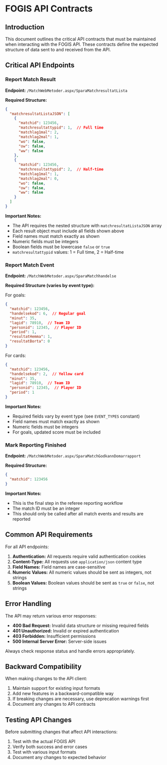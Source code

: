 # FOGIS API Contracts

## Introduction

This document outlines the critical API contracts that must be maintained when interacting with the FOGIS API. These contracts define the expected structure of data sent to and received from the API.

## Critical API Endpoints

### Report Match Result

**Endpoint:** `/MatchWebMetoder.aspx/SparaMatchresultatLista`

**Required Structure:**
```json
{
  "matchresultatListaJSON": [
    {
      "matchid": 123456,
      "matchresultattypid": 1,  // Full time
      "matchlag1mal": 2,
      "matchlag2mal": 1,
      "wo": false,
      "ow": false,
      "ww": false
    },
    {
      "matchid": 123456,
      "matchresultattypid": 2,  // Half-time
      "matchlag1mal": 1,
      "matchlag2mal": 0,
      "wo": false,
      "ow": false,
      "ww": false
    }
  ]
}
```

**Important Notes:**
- The API requires the nested structure with `matchresultatListaJSON` array
- Each result object must include all fields shown above
- Field names must match exactly as shown
- Numeric fields must be integers
- Boolean fields must be lowercase `false` or `true`
- `matchresultattypid` values: 1 = Full time, 2 = Half-time

### Report Match Event

**Endpoint:** `/MatchWebMetoder.aspx/SparaMatchhandelse`

**Required Structure (varies by event type):**

For goals:
```json
{
  "matchid": 123456,
  "handelsekod": 6,  // Regular goal
  "minut": 35,
  "lagid": 78910,  // Team ID
  "personid": 12345,  // Player ID
  "period": 1,
  "resultatHemma": 1,
  "resultatBorta": 0
}
```

For cards:
```json
{
  "matchid": 123456,
  "handelsekod": 2,  // Yellow card
  "minut": 35,
  "lagid": 78910,  // Team ID
  "personid": 12345,  // Player ID
  "period": 1
}
```

**Important Notes:**
- Required fields vary by event type (see `EVENT_TYPES` constant)
- Field names must match exactly as shown
- Numeric fields must be integers
- For goals, updated score must be included

### Mark Reporting Finished

**Endpoint:** `/MatchWebMetoder.aspx/SparaMatchGodkannDomarrapport`

**Required Structure:**
```json
{
  "matchid": 123456
}
```

**Important Notes:**
- This is the final step in the referee reporting workflow
- The match ID must be an integer
- This should only be called after all match events and results are reported

## Common API Requirements

For all API endpoints:

1. **Authentication:** All requests require valid authentication cookies
2. **Content-Type:** All requests use `application/json` content type
3. **Field Names:** Field names are case-sensitive
4. **Numeric Values:** All numeric values should be sent as integers, not strings
5. **Boolean Values:** Boolean values should be sent as `true` or `false`, not strings

## Error Handling

The API may return various error responses:

- **400 Bad Request:** Invalid data structure or missing required fields
- **401 Unauthorized:** Invalid or expired authentication
- **403 Forbidden:** Insufficient permissions
- **500 Internal Server Error:** Server-side issues

Always check response status and handle errors appropriately.

## Backward Compatibility

When making changes to the API client:

1. Maintain support for existing input formats
2. Add new features in a backward-compatible way
3. If breaking changes are necessary, use deprecation warnings first
4. Document any changes to API contracts

## Testing API Changes

Before submitting changes that affect API interactions:

1. Test with the actual FOGIS API
2. Verify both success and error cases
3. Test with various input formats
4. Document any changes to expected behavior

